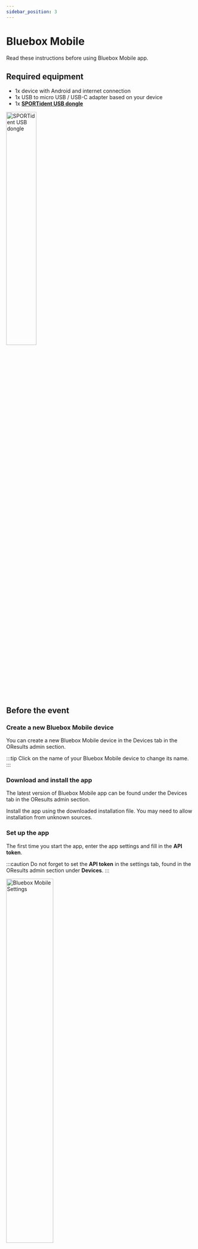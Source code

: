 ```yaml
---
sidebar_position: 3
---
```


# Bluebox Mobile

Read these instructions before using Bluebox Mobile app.

<!--:::caution
This is a beta version of the app so small bugs may appear.
:::-->

## Required equipment

- 1x device with Android and internet connection
- 1x USB to micro USB / USB-C adapter based on your device
- 1x **[SPORTident USB dongle](https://www.sportident.com/documents/si-radio/SRR-Kit/SPORTident_SRR-Dongle.pdf)**

<img src="/img/srr-dongle.png" width="40%" alt="SPORTident USB dongle"/>

## Before the event

### Create a new Bluebox Mobile device

You can create a new Bluebox Mobile device in the Devices tab in the OResults admin section.

:::tip
Click on the name of your Bluebox Mobile device to change its name.
:::

### Download and install the app

The latest version of Bluebox Mobile app can be found under the Devices tab in the OResults admin section.

Install the app using the downloaded installation file. You may need to allow installation from unknown sources.

### Set up the app

The first time you start the app, enter the app settings and fill in the **API token**. 

<!--Optionally, you can set on which `Channel` your USB dongle is receiving punch records (see [How to setup a radiocontrol](./radio-control.md)). -->

:::caution
Do not forget to set the **API token** in the settings tab, found in the OResults admin section under **Devices**. 
:::

<img src="/img/bb-mobile-settings.jpg" width="50%" alt="Bluebox Mobile Settings"/>

### Connect the USB dongle

Connect the SPORTident USB dongle to your device using a USB to micro USB / USB-C adapter of your choice.

<img src="/img/mobile-dongle.svg" width="45%" alt="Phone with dongle" />

### Notes

* App connects to the SPORTident USB dongle automatically but make sure you accept all needed permissions (and check the "always" button) so the dongle can auto re-connect when the contact is loose.
* If you deny the app the location permissions, signal strength will not be sent to the OResults service and will be missing in the dashboard.
* App prevents the phone entering sleep mode. Do not leave the app running in the background if you are not using it, it will drain your battery. 
* **Device** screen shows incoming punches (green) and dongle connection status messages (yellow). **Punches** tab displays saved punches and their *send / not send yet* status.


### Ensure the Internet connection

Make sure that your device is connected to the Internet in the place of your radio control.

## On the day of the event

### Placement of the device

:::danger
Connected USB dongle must be placed at approximately **the same height as the SI stations** at a **maximum distance of 2 metres** to ensure reliable detection of punch records.
:::

### Monitoring

>See **[Device monitoring](./device-monitoring)**.

## Privacy policy (Bluebox Mobile)

OResutls (Otakar Hirš and Jan Jurica) built the Bluebox Mobile app as a Free app. This SERVICE is provided by OResutls at no cost and is intended for use as is.

This page is used to inform visitors regarding our policies with the collection, use, and disclosure of Personal Information if anyone decided to use our Service.

If you choose to use our Service, then you agree to the collection and use of information in relation to this policy. The Personal Information that we collect is used for providing the Service. We will not use or share your information with 3rd party.


**Information Collection and Use**

For a better experience, while using our Service, we may require you to provide us with the device location. This enables us to access the signal strength of the device in order to display the device status it in the web dashboard. We only transmit the signal strength as a value between 0-5 and precise location can not be inferred. This information is stored indefinitely, but you can request the deletion from the database via our contact email. You may choose to not provide location permission to the app, in which case the signal strength will not be transferred and available in the dashboard.

**Security**

The information can be transferred using unsecure connection, and we cannot guarantee its privacy.

**Changes to This Privacy Policy**

We may update our Privacy Policy from time to time. Thus, you are advised to review this page periodically for any changes. We will notify you of any changes by posting the new Privacy Policy on this page.

This policy is effective as of 2022-10-12

**Contact Us**

If you have any questions or suggestions about our Privacy Policy, do not hesitate to contact us at info@oresutls.eu.

